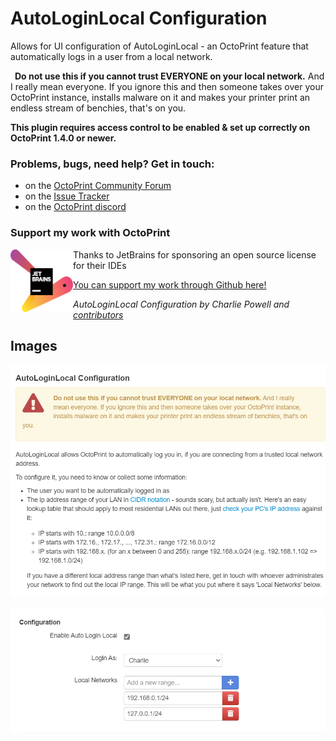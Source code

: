 # AutoLoginLocal Configuration

Allows for UI configuration of AutoLoginLocal - an OctoPrint feature that automatically logs in a user from a local network.

<div class="alert alert-block">
    <div class="row-fluid">
        <p>
            <i class="fas fa-exclamation-triangle fa-3x pull-left text-error" style="margin-right: 0.5em;"></i>
            <strong>Do not use this if you cannot trust EVERYONE on your local network.</strong> And I really
            mean everyone. If you ignore this and then someone takes over your OctoPrint instance, installs
            malware on it and makes your printer print an endless stream of benchies, that's on you.
        </p>
    </div>
</div>

**This plugin requires access control to be enabled & set up correctly on OctoPrint 1.4.0 or newer.**

### Problems, bugs, need help? Get in touch:

- on the [OctoPrint Community Forum](https://community.octoprint.org)
- on the [Issue Tracker](https://github.com/OctoPrint/OctoPrint-AutologinLocal/issues)
- on the [OctoPrint discord](https://discord.octoprint.org)

### Support my work with OctoPrint

<div class="row-fluid">
<div class="span3">
<a href="https://www.jetbrains.com/?from=cp2004"><img align="left" width="100" height="100" src="assets/jetbrains-variant-2.png" alt="JetBrains Logo"></a>
</div>
<div class="span9">
<p>
 Thanks to JetBrains for sponsoring an open source license for their IDEs
</p>
<ul>
<li>
<a href="https://github.com/sponsors/cp2004">You can support my work through Github here!</a>
</li>
</ul>

</div>
</div>

_AutoLoginLocal Configuration by Charlie Powell and [contributors](https://github.com/OctoPrint/OctoPrint-AutoLoginConfig/graphs/contributors)_

## Images

![](assets/instructions.png)

![](assets/config.png)
